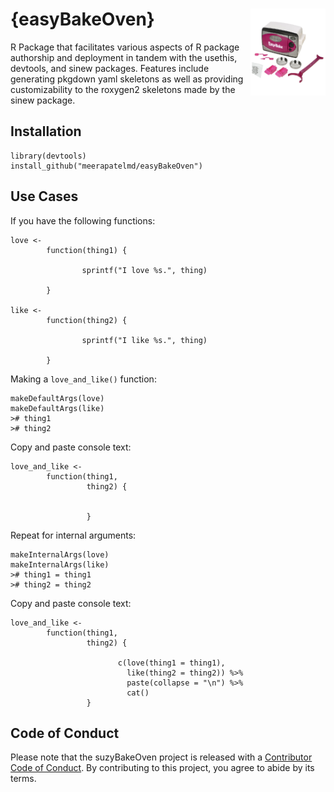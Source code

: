 # {easyBakeOven} <img src="man/figures/logo.png" align="right" alt="" width="120" />  

R Package that facilitates various aspects of R package authorship and deployment in tandem with the usethis, devtools, and sinew packages. Features include generating pkgdown yaml skeletons as well as providing customizability to the roxygen2 skeletons made by the sinew package.     


## Installation  

```  
library(devtools)  
install_github("meerapatelmd/easyBakeOven")  

```  

## Use Cases  

If you have the following functions:  

```
love <- 
        function(thing1) {
                
                sprintf("I love %s.", thing)
                
        }

like <- 
        function(thing2) {
                
                sprintf("I like %s.", thing)
                
        }
```

Making a `love_and_like()` function:   

```  
makeDefaultArgs(love)  
makeDefaultArgs(like)  
># thing1  
># thing2
```

Copy and paste console text:  

```  
love_and_like <-
        function(thing1,
                 thing2) {
                 
                 
                 }
```  

Repeat for internal arguments:  

```  
makeInternalArgs(love)  
makeInternalArgs(like)  
># thing1 = thing1  
># thing2 = thing2  
```

Copy and paste console text:  

```  
love_and_like <-
        function(thing1,
                 thing2) {
                 
                        c(love(thing1 = thing1),
                          like(thing2 = thing2)) %>%
                          paste(collapse = "\n") %>%
                          cat()
                 }
```  


## Code of Conduct

Please note that the suzyBakeOven project is released with a [Contributor Code of Conduct](https://contributor-covenant.org/version/2/0/CODE_OF_CONDUCT.html). By contributing to this project, you agree to abide by its terms.  

